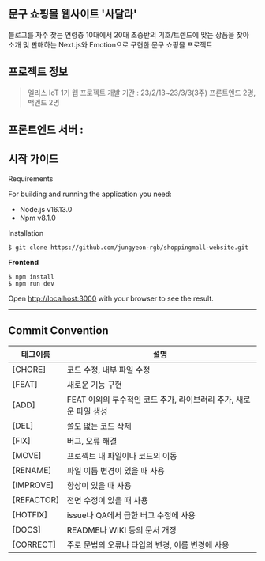 ## 문구 쇼핑몰 웹사이트 '사달라'

블로그를 자주 찾는 연령층 10대에서 20대 초중반의 기호/트렌드에 맞는 상품을 찾아 소개 및 판매하는 Next.js와 Emotion으로 구현한 문구 쇼핑몰 프로젝트

## 프로젝트 정보

> 엘리스 IoT 1기 웹 프로젝트
> 개발 기간 : 23/2/13~23/3/3(3주)
> 프론트엔드 2명, 백엔드 2명

## 프론트엔드 서버 :

## 시작 가이드

Requirements

For building and running the application you need:

- Node.js v16.13.0
- Npm v8.1.0

Installation

```
$ git clone https://github.com/jungyeon-rgb/shoppingmall-website.git
```

**Frontend**

```
$ npm install
$ npm run dev
```

Open [http://localhost:3000](http://localhost:3000) with your browser to see the result.

---

##

## Commit Convention

| 태그이름   | 설명                                                              |
| ---------- | ----------------------------------------------------------------- |
| [CHORE]    | 코드 수정, 내부 파일 수정                                         |
| [FEAT]     | 새로운 기능 구현                                                  |
| [ADD]      | FEAT 이외의 부수적인 코드 추가, 라이브러리 추가, 새로운 파일 생성 |
| [DEL]      | 쓸모 없는 코드 삭제                                               |
| [FIX]      | 버그, 오류 해결                                                   |
| [MOVE]     | 프로젝트 내 파일이나 코드의 이동                                  |
| [RENAME]   | 파일 이름 변경이 있을 때 사용                                     |
| [IMPROVE]  | 향상이 있을 때 사용                                               |
| [REFACTOR] | 전면 수정이 있을 때 사용                                          |
| [HOTFIX]   | issue나 QA에서 급한 버그 수정에 사용                              |
| [DOCS]     | README나 WIKI 등의 문서 개정                                      |
| [CORRECT]  | 주로 문법의 오류나 타입의 변경, 이름 변경에 사용                  |
